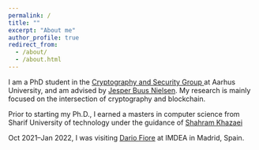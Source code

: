 ```yaml
---
permalink: /
title: ""
excerpt: "About me"
author_profile: true
redirect_from: 
  - /about/
  - /about.html
---
```


I am a PhD student in the <a href="https://cs.au.dk/~orlandi/cryptogroup/">Cryptography and Security Group </a> at Aarhus University, and am advised by <a href="https://multipartycomputation.blogspot.com/p/multiparty-computation.html">Jesper Buus Nielsen</a>. My research is mainly focused on the intersection of cryptography and blockchain. 

Prior to starting my Ph.D., I earned a masters in computer science from Sharif University of technology under the guidance of <a href="http://sharif.ir/~shahram.khazaei/home.html">Shahram Khazaei</a>

Oct 2021–Jan 2022, I was visiting <a href="https://www.dariofiore.it/">Dario Fiore</a> at IMDEA in Madrid, Spain.